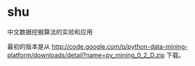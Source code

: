 shu
===

中文数据挖掘算法的实验和应用

最初的版本是从
http://code.google.com/p/python-data-mining-platform/downloads/detail?name=py_mining_0_2_D.zip
下载。
